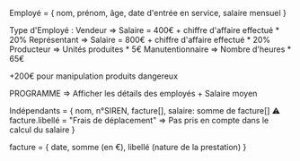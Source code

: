 Employé = {
  nom,
  prénom,
  âge,
  date d'entrée en service,
  salaire mensuel
}

Type d'Employé :
  Vendeur => Salaire = 400€ + chiffre d'affaire effectué * 20%
  Représentant => Salaire = 800€ + chiffre d'affaire effectué * 20%
  Producteur => Unités produites * 5€
  Manutentionnaire => Nombre d'heures * 65€

+200€ pour manipulation produits dangereux


PROGRAMME => Afficher les détails des employés + Salaire moyen

Indépendants = {
  nom,
  n°SIREN,
  facture[],
  salaire: somme de facture[] ⚠️ facture.libellé = "Frais de déplacement" => Pas pris en compte dans le calcul du salaire
}

facture = {
  date,
  somme (en €),
  libellé (nature de la prestation)
}